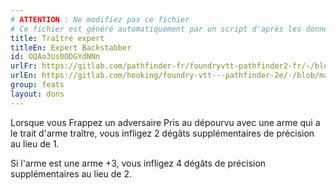 ```yaml
---
# ATTENTION : Ne modifiez pas ce fichier
# Ce fichier est généré automatiquement par un script d'après les données du module Foundry VTT officiel et de sa traduction
title: Traître expert
titleEn: Expert Backstabber
id: OQAo3Us0ODGYdNNn
urlFr: https://gitlab.com/pathfinder-fr/foundryvtt-pathfinder2-fr/-/blob/master/data/feats/OQAo3Us0ODGYdNNn.htm
urlEn: https://gitlab.com/hooking/foundry-vtt---pathfinder-2e/-/blob/master/packs/data/feats.db/expert-backstabber.json
group: feats
layout: dons
---
```

Lorsque vous <a class="entity-link" data-pack="pf2e.actionspf2e" data-id="VjxZFuUXrCU94MWR" draggable="true">Frappez</a> un adversaire <a class="entity-link" data-pack="pf2e.conditionitems" data-id="AJh5ex99aV6VTggg" draggable="true"><i class="fas fa-book-open"></i>Pris au dépourvu</a> avec une arme qui a le trait d'arme traître, vous infligez 2 dégâts supplémentaires de précision au lieu de 1.

Si l'arme est une arme +3, vous infligez 4 dégâts de précision supplémentaires au lieu de 2.


